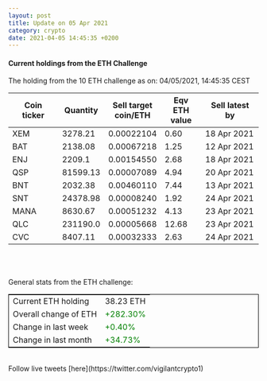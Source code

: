 ```yaml
---
layout: post
title: Update on 05 Apr 2021
category: crypto
date: 2021-04-05 14:45:35 +0200
---
```

<!-- Global site tag (gtag.js) - Google Analytics -->
<script async src="https://www.googletagmanager.com/gtag/js?id=UA-103831149-5"></script>
<script>
  window.dataLayer = window.dataLayer || [];
  function gtag(){dataLayer.push(arguments);}
  gtag('js', new Date());

  gtag('config', 'UA-103831149-5');
</script>


#### Current holdings from the ETH Challenge

The holding from the 10 ETH challenge as on: 04/05/2021, 14:45:35 CEST

|Coin ticker|Quantity|Sell target<br>coin/ETH|Eqv ETH<br>value|Sell latest by|
|-----------|--------|-----------|-----------|--------------|
XEM|3278.21|  0.00022104|0.60|18 Apr 2021|
BAT|2138.08|  0.00067218|1.25|12 Apr 2021|
ENJ|2209.1|  0.00154550|2.68|18 Apr 2021|
QSP|81599.13|  0.00007089|4.94|20 Apr 2021|
BNT|2032.38|  0.00460110|7.44|13 Apr 2021|
SNT|24378.98|  0.00008240|1.92|24 Apr 2021|
MANA|8630.67|  0.00051232|4.13|23 Apr 2021|
QLC|231190.0|  0.00005668|12.68|23 Apr 2021|
CVC|8407.11|  0.00032333|2.63|24 Apr 2021|

<br>
<br>
<br>
General stats from the ETH challenge:

<table style="border:1px solid black;margin-left:auto;margin-right:auto;">
	<tbody>
	<tr>
		<td>Current ETH holding</td>
		<td>     38.23 ETH</td>
	</tr>
	<tr>
		<td>Overall change of ETH</td>
		<td><font color="green">+282.30%</font></td>
	</tr>
	<tr>
		<td>Change in last week</td>
		<td><font color="green">+0.40%</font></td>
	</tr>
	<tr>
		<td>Change in last month</td>
		<td><font color="green">+34.73%</font></td>
	</tr>
	</tbody>
</table>

<br>
Follow live tweets [here](https://twitter.com/vigilantcrypto1)
<br>
<br>